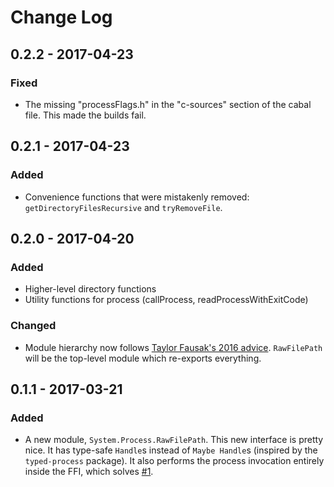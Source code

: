 # Change Log

## 0.2.2 - 2017-04-23

### Fixed

- The missing "processFlags.h" in the "c-sources" section of the cabal file. This made the builds fail.

## 0.2.1 - 2017-04-23

### Added

- Convenience functions that were mistakenly removed: `getDirectoryFilesRecursive` and `tryRemoveFile`.

## 0.2.0 - 2017-04-20

### Added

- Higher-level directory functions
- Utility functions for process (callProcess, readProcessWithExitCode)

### Changed

- Module hierarchy now follows [Taylor Fausak's 2016 advice](http://taylor.fausak.me/2016/12/05/haskell-package-checklist/). `RawFilePath` will be the top-level module which re-exports everything.

## 0.1.1 - 2017-03-21

### Added

- A new module, `System.Process.RawFilePath`. This new interface is pretty nice. It has type-safe `Handle`s instead of `Maybe Handle`s (inspired by the `typed-process` package). It also performs the process invocation entirely inside the FFI, which solves [#1].

[#1]: https://github.com/xtendo-org/rawfilepath/issues/1
